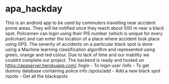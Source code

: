 # apa_hackday
This is an android app to be used by commuters travelling near accident prone areas. They will be notified once they reach about 500 m near a black spot. Policemen can login using their PIS number (which is unique for every policman) and can enter the location of a place where accident took place using GPS. The severity of accidents on a particular black spot is done using a Machine learning classification algorithm and represented using green, orange and red colour.
Due to lack of time and our inability we couldnt complete our project. The backend is ready and hosted on https://apaserver.herokuapp.com/
/login - To login user
/info - To get dummy database containing police info
/spots/add - Add a new black spot
/spots - Get all the blackspots
